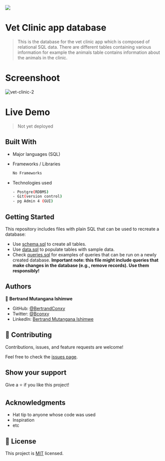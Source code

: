 ![](https://img.shields.io/badge/VetClinicDB-blue)

# Vet Clinic app database

> This is the database for the vet clinic app which is composed of relational SQL data. There are different tables containing various information for example the animals table contains information about the animals in the clinic.

# Screenshoot

![vet-clinic-2](https://user-images.githubusercontent.com/90222110/160631504-fd9af9fd-7c89-441f-adeb-d0ca4443a49e.png)

# Live Demo
> Not yet deployed

## Built With

- Major languages (SQL)

- Frameworks / Libraries
  ```bash
  No Frameworks
  ```

- Technologies used 
  
  ``` bash
  - Postgre(RDBMS)
  - Git(version control)
  - pg Admin 4 (GUI)
  ```


## Getting Started

This repository includes files with plain SQL that can be used to recreate a database:

- Use [schema.sql](./schema.sql) to create all tables.
- Use [data.sql](./data.sql) to populate tables with sample data.
- Check [queries.sql](./queries.sql) for examples of queries that can be run on a newly created database. **Important note: this file might include queries that make changes in the database (e.g., remove records). Use them responsibly!**


## Authors

👤 **Bertrand Mutangana Ishimwe**

- GitHub: [@BertrandConxy](https://github.com/BertrandConxy)
- Twitter: [@Bconxy](https://twitter.com/BertrandMutanga)
- LinkedIn: [Bertrand Mutangana Ishimwe](https://www.linkedin.com/in/bertrandmutangana)


## 🤝 Contributing

Contributions, issues, and feature requests are welcome!

Feel free to check the [issues page](https://github.com/BertrandConxy/Vet-clinic-database/issues).

## Show your support

Give a ⭐️ if you like this project!

## Acknowledgments

- Hat tip to anyone whose code was used
- Inspiration
- etc

## 📝 License

This project is [MIT](./LICENCE.md) licensed.
